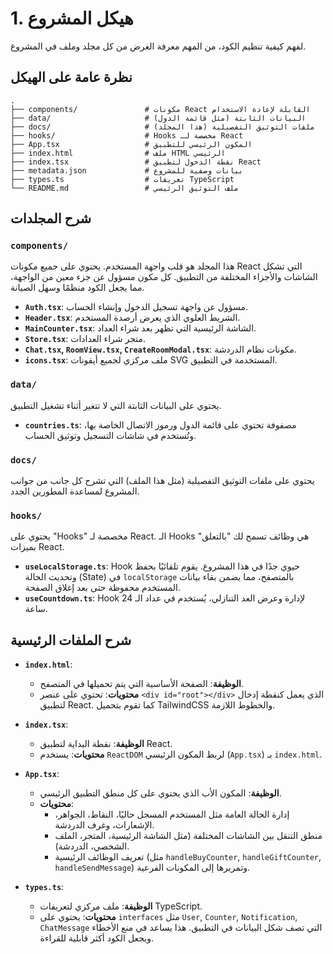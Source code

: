 # 1. هيكل المشروع

لفهم كيفية تنظيم الكود، من المهم معرفة الغرض من كل مجلد وملف في المشروع.

## نظرة عامة على الهيكل

```
.
├── components/               # مكونات React القابلة لإعادة الاستخدام
├── data/                     # البيانات الثابتة (مثل قائمة الدول)
├── docs/                     # ملفات التوثيق التفصيلية (هذا المجلد)
├── hooks/                    # Hooks مخصصة لـ React
├── App.tsx                   # المكون الرئيسي للتطبيق
├── index.html                # ملف HTML الرئيسي
├── index.tsx                 # نقطة الدخول لتطبيق React
├── metadata.json             # بيانات وصفية للمشروع
├── types.ts                  # تعريفات TypeScript
└── README.md                 # ملف التوثيق الرئيسي
```

## شرح المجلدات

### `components/`
هذا المجلد هو قلب واجهة المستخدم. يحتوي على جميع مكونات React التي تشكل الشاشات والأجزاء المختلفة من التطبيق. كل مكون مسؤول عن جزء معين من الواجهة، مما يجعل الكود منظمًا وسهل الصيانة.

- **`Auth.tsx`**: مسؤول عن واجهة تسجيل الدخول وإنشاء الحساب.
- **`Header.tsx`**: الشريط العلوي الذي يعرض أرصدة المستخدم.
- **`MainCounter.tsx`**: الشاشة الرئيسية التي تظهر بعد شراء العداد.
- **`Store.tsx`**: متجر شراء العدادات.
- **`Chat.tsx`, `RoomView.tsx`, `CreateRoomModal.tsx`**: مكونات نظام الدردشة.
- **`icons.tsx`**: ملف مركزي لجميع أيقونات SVG المستخدمة في التطبيق.

### `data/`
يحتوي على البيانات الثابتة التي لا تتغير أثناء تشغيل التطبيق.
- **`countries.ts`**: مصفوفة تحتوي على قائمة الدول ورموز الاتصال الخاصة بها، وتُستخدم في شاشات التسجيل وتوثيق الحساب.

### `docs/`
يحتوي على ملفات التوثيق التفصيلية (مثل هذا الملف) التي تشرح كل جانب من جوانب المشروع لمساعدة المطورين الجدد.

### `hooks/`
يحتوي على "Hooks" مخصصة لـ React. الـ Hooks هي وظائف تسمح لك "بالتعلق" بميزات React.
- **`useLocalStorage.ts`**: Hook حيوي جدًا في هذا المشروع. يقوم تلقائيًا بحفظ وتحديث الحالة (State) في `localStorage` بالمتصفح، مما يضمن بقاء بيانات المستخدم محفوظة حتى بعد إغلاق الصفحة.
- **`useCountdown.ts`**: Hook لإدارة وعرض العد التنازلي، يُستخدم في عداد الـ 24 ساعة.

## شرح الملفات الرئيسية

- **`index.html`**:
  - **الوظيفة**: الصفحة الأساسية التي يتم تحميلها في المتصفح.
  - **محتويات**: تحتوي على عنصر `<div id="root"></div>` الذي يعمل كنقطة إدخال لتطبيق React. كما تقوم بتحميل TailwindCSS والخطوط اللازمة.

- **`index.tsx`**:
  - **الوظيفة**: نقطة البداية لتطبيق React.
  - **محتويات**: يستخدم `ReactDOM` لربط المكون الرئيسي (`App.tsx`) بـ `index.html`.

- **`App.tsx`**:
  - **الوظيفة**: المكون الأب الذي يحتوي على كل منطق التطبيق الرئيسي.
  - **محتويات**:
    - إدارة الحالة العامة مثل المستخدم المسجل حاليًا، النقاط، الجواهر، الإشعارات، وغرف الدردشة.
    - منطق التنقل بين الشاشات المختلفة (مثل الشاشة الرئيسية، المتجر، الملف الشخصي، الدردشة).
    - تعريف الوظائف الرئيسية (مثل `handleBuyCounter`, `handleGiftCounter`, `handleSendMessage`) وتمريرها إلى المكونات الفرعية.

- **`types.ts`**:
  - **الوظيفة**: ملف مركزي لتعريفات TypeScript.
  - **محتويات**: يحتوي على `interfaces` مثل `User`, `Counter`, `Notification`, `ChatMessage` التي تصف شكل البيانات في التطبيق. هذا يساعد في منع الأخطاء ويجعل الكود أكثر قابلية للقراءة.
